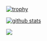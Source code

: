 
[![trophy](https://github-profile-trophy.vercel.app/?username=Atsumi3)](https://github.com/ryo-ma/github-profile-trophy)

[![github stats](https://github-readme-stats.vercel.app/api?username=Atsumi3&show_icons=true&count_private=true&theme=monokai)](https://github.com/anuraghazra/github-readme-stats)

![](https://github-profile-summary-cards.vercel.app/api/cards/most-commit-language?username=Atsumi3&theme=monokai)
